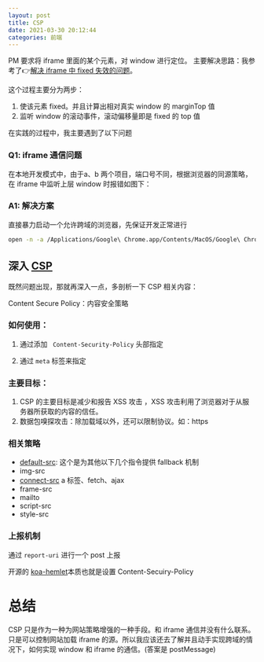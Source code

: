 ```yaml
---
layout: post
title: CSP
date: 2021-03-30 20:12:44
categories: 前端
---
```


PM 要求将 iframe 里面的某个元素，对 window 进行定位。
主要解决思路：我参考了👉[解决 iframe 中 fixed 失效的问题](https://blog.csdn.net/hejiancsdn/article/details/80495333)。

<!-- more -->

这个过程主要分为两步：
1.  使该元素 fixed。并且计算出相对真实 window 的 marginTop 值
2.  监听 window 的滚动事件，滚动偏移量即是 fixed 的 top 值

在实践的过程中，我主要遇到了以下问题

### Q1: iframe 通信问题
在本地开发模式中，由于a、b 两个项目，端口号不同，根据浏览器的同源策略，在 iframe 中监听上层 window 时报错如图下：

### A1: 解决方案
直接暴力启动一个允许跨域的浏览器，先保证开发正常进行

```sh
open -n -a /Applications/Google\ Chrome.app/Contents/MacOS/Google\ Chrome --args --user-data-dir="/tmp/chrome_dev_test" --disable-web-security
```

## 深入 [CSP](https://developer.mozilla.org/zh-CN/docs/Web/HTTP/CSP)

既然问题出现，那就再深入一点，多剖析一下 CSP 相关内容：

Content Secure Policy：内容安全策略

### 如何使用：

1. 通过添加 ` Content-Security-Policy` 头部指定

2.  通过 `meta` 标签来指定

### 主要目标：
1. CSP 的主要目标是减少和报告 XSS 攻击 ，XSS 攻击利用了浏览器对于从服务器所获取的内容的信任。
2.  数据包嗅探攻击：除加载域以外，还可以限制协议。如：https

### 相关策略
* [default-src](https://developer.mozilla.org/zh-CN/docs/Web/HTTP/Headers/Content-Security-Policy/default-src): 这个是为其他以下几个指令提供 fallback 机制
* img-src
* [connect-src](https://developer.mozilla.org/zh-CN/docs/Web/HTTP/Headers/Content-Security-Policy/connect-src) a 标签、fetch、ajax
* frame-src
* mailto
* script-src
* style-src

### 上报机制

通过 `report-uri` 进行一个 post 上报

开源的 [koa-hemlet](https://github.com/helmetjs/helmet/blob/042ee406c753c492a84d7c771010e38477f8c5cb/middlewares/content-security-policy/index.ts#L213)本质也就是设置 Content-Secuiry-Policy


# 总结

CSP 只是作为一种为网站策略增强的一种手段。和 iframe 通信并没有什么联系。只是可以控制网站加载 iframe 的源。所以我应该还去了解并且动手实现跨域的情况下，如何实现 window 和 iframe 的通信。(答案是 postMessage)

